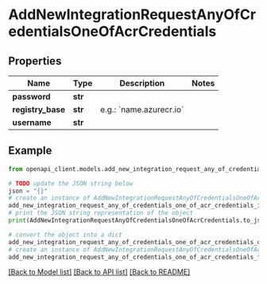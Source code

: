 # AddNewIntegrationRequestAnyOfCredentialsOneOfAcrCredentials


## Properties

Name | Type | Description | Notes
------------ | ------------- | ------------- | -------------
**password** | **str** |  | 
**registry_base** | **str** | e.g.: &#x60;name.azurecr.io&#x60; | 
**username** | **str** |  | 

## Example

```python
from openapi_client.models.add_new_integration_request_any_of_credentials_one_of_acr_credentials import AddNewIntegrationRequestAnyOfCredentialsOneOfAcrCredentials

# TODO update the JSON string below
json = "{}"
# create an instance of AddNewIntegrationRequestAnyOfCredentialsOneOfAcrCredentials from a JSON string
add_new_integration_request_any_of_credentials_one_of_acr_credentials_instance = AddNewIntegrationRequestAnyOfCredentialsOneOfAcrCredentials.from_json(json)
# print the JSON string representation of the object
print(AddNewIntegrationRequestAnyOfCredentialsOneOfAcrCredentials.to_json())

# convert the object into a dict
add_new_integration_request_any_of_credentials_one_of_acr_credentials_dict = add_new_integration_request_any_of_credentials_one_of_acr_credentials_instance.to_dict()
# create an instance of AddNewIntegrationRequestAnyOfCredentialsOneOfAcrCredentials from a dict
add_new_integration_request_any_of_credentials_one_of_acr_credentials_from_dict = AddNewIntegrationRequestAnyOfCredentialsOneOfAcrCredentials.from_dict(add_new_integration_request_any_of_credentials_one_of_acr_credentials_dict)
```
[[Back to Model list]](../README.md#documentation-for-models) [[Back to API list]](../README.md#documentation-for-api-endpoints) [[Back to README]](../README.md)


